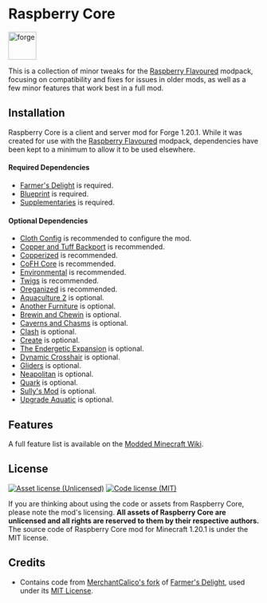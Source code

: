# Raspberry Core

<a href='https://files.minecraftforge.net'><img alt="forge" height="56" src="https://cdn.jsdelivr.net/npm/@intergrav/devins-badges@3/assets/cozy/supported/forge_vector.svg"></a>

This is a collection of minor tweaks for the [Raspberry Flavoured](https://www.curseforge.com/minecraft/modpacks/raspberry-flavoured) modpack, focusing on compatibility and fixes for issues in older mods, as well as a few minor features that work best in a full mod.

## Installation

Raspberry Core is a client and server mod for Forge 1.20.1. While it was created for use with the [Raspberry Flavoured](https://www.curseforge.com/minecraft/modpacks/raspberry-flavoured) modpack, dependencies have been kept to a minimum to allow it to be used elsewhere.

#### Required Dependencies
- [Farmer's Delight](https://modrinth.com/mod/farmers-delight) is required.
- [Blueprint](https://modrinth.com/mod/blueprint) is required.
- [Supplementaries](https://modrinth.com/mod/supplementaries) is required.

#### Optional Dependencies
- [Cloth Config](https://modrinth.com/mod/cloth-config) is recommended to configure the mod.
- [Copper and Tuff Backport](https://www.curseforge.com/minecraft/mc-mods/copper-tuff-backport-fabric) is recommended.
- [Copperized](https://www.curseforge.com/minecraft/mc-mods/copperized) is recommended.
- [CoFH Core](https://www.curseforge.com/minecraft/mc-mods/cofh-core) is recommended.
- [Environmental](https://modrinth.com/mod/environmental) is recommended.
- [Twigs](https://modrinth.com/mod/twigs) is recommended.
- [Oreganized](https://modrinth.com/mod/oreganized) is recommended.
- [Aquaculture 2](https://modrinth.com/mod/aquaculture) is optional.
- [Another Furniture](https://modrinth.com/mod/another-furniture) is optional.
- [Brewin and Chewin](https://www.curseforge.com/minecraft/mc-mods/brewin-and-chewin) is optional.
- [Caverns and Chasms](https://modrinth.com/mod/caverns-and-chasms) is optional.
- [Clash](https://www.curseforge.com/minecraft/mc-mods/clash) is optional.
- [Create](https://modrinth.com/mod/create) is optional.
- [The Endergetic Expansion](https://modrinth.com/mod/endergetic) is optional.
- [Dynamic Crosshair](https://modrinth.com/mod/dynamiccrosshair) is optional.
- [Gliders](https://modrinth.com/mod/gliders) is optional.
- [Neapolitan](https://modrinth.com/mod/neapolitan) is optional.
- [Quark](https://modrinth.com/mod/quark) is optional.
- [Sully's Mod](https://modrinth.com/mod/sullysmod) is optional.
- [Upgrade Aquatic](https://modrinth.com/mod/upgrade-aquatic) is optional.

## Features

A full feature list is available on the [Modded Minecraft Wiki](https://moddedmc.wiki/en/project/raspberry-core/docs/core/additions).

## License
[![Asset license (Unlicensed)](https://img.shields.io/badge/assets%20license-All%20Rights%20Reserved-red.svg?style=flat-square)](https://en.wikipedia.org/wiki/All_rights_reserved)
[![Code license (MIT)](https://img.shields.io/badge/code%20license-MIT-green.svg?style=flat-square)](https://github.com/cassiancc/Raspberry-Core/blob/main/LICENSE.txt)


If you are thinking about using the code or assets from Raspberry Core, please note the mod's licensing. **All assets of Raspberry Core are unlicensed and all rights are reserved to them by their respective authors.** The source code of Raspberry Core mod for Minecraft 1.20.1 is under the MIT license.

## Credits
- Contains code from [MerchantCalico's fork](https://github.com/MehVahdJukaar/FarmersDelightRefabricated) of [Farmer's Delight](https://modrinth.com/mod/farmers-delight), used under its [MIT License](https://github.com/MehVahdJukaar/FarmersDelightRefabricated/blob/feat/1.20/emi/LICENSE).
